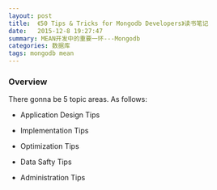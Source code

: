 ```yaml
---
layout: post 
title:  《50 Tips & Tricks for Mongodb Developers》读书笔记
date:   2015-12-8 19:27:47
summary: MEAN开发中的重要一环---Mongodb
categories: 数据库
tags: mongodb mean
---
```


### Overview
There gonna be 5 topic areas. As follows:

- Application <span class="red">Design</span> Tips

- <span class="red">Implementation</span> Tips

- <span class="red">Optimization</span> Tips

- Data <span class="red">Safty</span> Tips

- <span class="red">Administration</span> Tips
